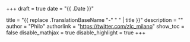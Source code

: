 +++
draft = true
date = "{{ .Date }}"

title = "{{ replace .TranslationBaseName "-" " " | title }}"
description = ""
author = "Philo"
authorlink = "https://twitter.com/zlc_milano"
show_toc = false
disable_mathjax = true
disable_highlight = true
+++
